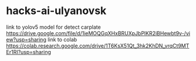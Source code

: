 # hacks-ai-ulyanovsk

link to yolov5 model for detect carplate https://drive.google.com/file/d/1ieMOQGqXHxBRUXpJbPlKR2iBHewbt9v-/view?usp=sharing
link to colab https://colab.research.google.com/drive/1T6KsX51Qt_3hk2KhDN_vrqCt9MTEr1RI?usp=sharing
